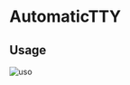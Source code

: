 # AutomaticTTY

## Usage
![uso](https://user-images.githubusercontent.com/79310423/154529605-49a2fc68-eecf-40b2-afd9-ed4645d0e554.gif)
